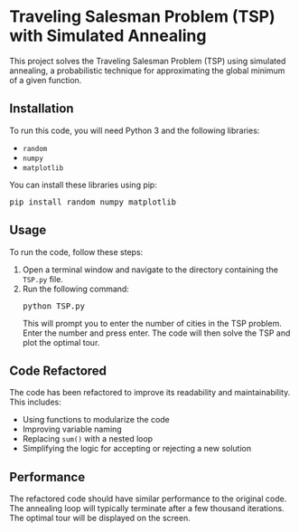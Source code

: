<h1>Traveling Salesman Problem (TSP) with Simulated Annealing</h1>

<p>This project solves the Traveling Salesman Problem (TSP) using simulated annealing, a probabilistic technique for approximating the global minimum of a given function.</p>

<h2>Installation</h2>

<p>To run this code, you will need Python 3 and the following libraries:</p>
<ul>
    <li><code>random</code></li>
    <li><code>numpy</code></li>
    <li><code>matplotlib</code></li>
</ul>

<p>You can install these libraries using pip:</p>

<pre>pip install random numpy matplotlib</pre>

<h2>Usage</h2>

<p>To run the code, follow these steps:</p>

<ol>
    <li>Open a terminal window and navigate to the directory containing the <code>TSP.py</code> file.</li>
    <li>Run the following command:</li>

<pre>python TSP.py</pre>

<p>This will prompt you to enter the number of cities in the TSP problem. Enter the number and press enter. The code will then solve the TSP and plot the optimal tour.</p>
</ol>

<h2>Code Refactored</h2>

<p>The code has been refactored to improve its readability and maintainability. This includes:</p>
<ul>
    <li>Using functions to modularize the code</li>
    <li>Improving variable naming</li>
    <li>Replacing <code>sum()</code> with a nested loop</li>
    <li>Simplifying the logic for accepting or rejecting a new solution</li>
</ul>

<h2>Performance</h2>

<p>The refactored code should have similar performance to the original code. The annealing loop will typically terminate after a few thousand iterations. The optimal tour will be displayed on the screen.</p>
